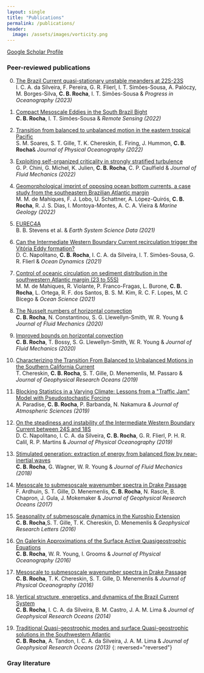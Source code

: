 ```yaml
---
layout: single
title: "Publications"
permalink: /publications/
header:
  image: /assets/images/vorticity.png
---
```


[Google Scholar Profile](https://scholar.google.com/citations?user=7U3g940AAAAJ&hl=pt-BR&oi=ao)


### Peer-reviewed publications


0. [The Brazil Current quasi-stationary unstable meanders at 22S-23S][20]  
   I. C. A. da Silveira, F. Pereira, G. R. Flierl, I. T. Simões-Sousa, A. Palóczy, M. Borges-Silva, **C. B. Rocha**, I. T. Simões-Sousa & *Progress in Oceanography (2023)* 

0. [Compact Mesoscale Eddies in the South Brazil Bight][19]  
   **C. B. Rocha**, I. T. Simões-Sousa & *Remote Sensing (2022)* 


0. [Transition from balanced to unbalanced motion in the eastern tropical Pacific][18]  
  S. M. Soares, S. T. Gille, T. K. Chereskin, E. Firing, J. Hummon, **C. B. Rocha**& *Journal of Physical Oceanography (2022)* 


0. [ Exploiting self-organized criticality in strongly stratified turbulence][17]  
   G. P. Chini, G. Michel, K. Julien, **C. B. Rocha**, C. P. Caulfield & *Journal of Fluid Mechanics (2022)* 

0. [Geomorphological imprint of opposing ocean bottom currents, a case study from the southeastern Brazilian Atlantic margin][16]  
    M. M. de Mahiques, F. J. Lobo, U. Schattner, A. López-Quirós, **C. B. Rocha**, R. J. S. Dias, I. Montoya-Montes, A. C. A. Vieira & *Marine Geology (2022)* 

0. [EUREC4A][15]  
    B. B. Stevens et al. & *Earth System Science Data (2021)* 

0. [Can the Intermediate Western Boundary Current recirculation trigger the Vitória Eddy formation?][14]  
    D. C. Napolitano, **C. B. Rocha**, I. C. A. da Silveira, I. T. Simões-Sousa, G. R. Flierl  & *Ocean Dynamics (2021)* 

0. [Control of oceanic circulation on sediment distribution in the southwestern Atlantic margin (23 to 55S)][13]  
    M. M. de Mahiques, R. Violante, P. Franco-Fragas, L. Burone, **C. B. Rocha**, L. Ortega, R. F. dos Santos,  B. S. M. Kim, R. C. F. Lopes, M. C Bícego  & *Ocean Science (2021)* 

0. [The Nusselt numbers of horizontal convection][12]  
    **C. B. Rocha**, N. Constantinou, S. G. Llewellyn-Smith, W. R. Young  & *Journal of Fluid Mechanics (2020)* 

0. [Improved bounds on horizontal convection][11]  
    **C. B. Rocha**, T. Bossy, S. G. Llewellyn-Smith, W. R. Young  & *Journal of Fluid Mechanics (2020)* 

0. [Characterizing the Transition From Balanced to Unbalanced Motions in the Southern California Current][10]  
    T. Chereskin, **C. B. Rocha**, S. T. Gille, D. Menemenlis, M. Passaro  & *Journal of Geophysical Research Oceans (2019)* 

0. [Blocking Statistics in a Varying Climate: Lessons from a "Traffic Jam" Model with Pseudostochastic Forcing][9]  
    A. Paradise, **C. B. Rocha**, P. Barbanda, N. Nakamura  & *Journal of Atmospheric Sciences (2019)* 

0. [On the steadiness and instability of the Intermediate Western Boundary Current between 24S and 18S][8]  
    D. C. Napolitano, I. C. A. da Silveira, **C. B. Rocha**, G. R. Flierl, P. H. R. Calil, R. P. Martins  & *Journal of Physical Oceanography (2019)* 

0. [Stimulated generation: extraction of energy from balanced flow by near-inertial waves][7]  
    **C. B. Rocha**, G. Wagner, W. R. Young  & *Journal of Fluid Mechanics (2018)* 

0. [Mesoscale to submesoscale wavenumber spectra in Drake Passage][6]  
    F. Ardhuin, S. T. Gille, D. Menemenlis, **C. B. Rocha**, N. Rascle, B. Chapron, J. Gula, J. Mokemaker  & *Journal of Geophysical Research Oceans (2017)* 

0. [Seasonality of submesoscale dynamics in the Kuroshio Extension][5]  
    **C. B. Rocha**,S. T. Gille, T. K. Chereskin, D. Menemenlis  & *Geophysical Research Letters (2016)* 

0. [On Galerkin Approximations of the Surface Active Quasigeostrophic Equations][4]  
    **C. B. Rocha**, W. R. Young, I. Grooms  & *Journal of Physical Oceanography (2016)* 

0. [Mesoscale to submesoscale wavenumber spectra in Drake Passage][3]  
    **C. B. Rocha**, T. K. Chereskin, S. T. Gille, D. Menemenlis  & *Journal of Physical Oceanography (2016)* 

0. [Vertical structure, energetics, and dynamics of the Brazil Current System ][2]  
    **C. B. Rocha**, I. C. A. da Silveira, B. M. Castro, J. A. M. Lima  & *Journal of Geophysical Research Oceans (2014)* 

0. [Traditional Quasi-geostrophic modes and surface Quasi-geostrophic solutions in the Southwestern Atlantic][1]  
    **C. B. Rocha**, A. Tandon, I. C. A. da Silveira, J. A. M. Lima  & *Journal of Geophysical Research Oceans (2013)* 
{: reversed="reversed"}

### Gray literature



[mail]: mailto:cesar.rocha@usp.br
[1]: /assets/documents/rocha_etal2013.pdf
[2]: /assets/documents/rocha_etal2014.pdf
[3]: /assets/documents/rocha_etal2016a.pdf
[4]: /assets/documents/rocha_etal2016b.pdf
[5]: /assets/documents/rocha_etal2016c.pdf
[6]: /assets/documents/ardhuin_etal2017.pdf
[7]: /assets/documents/rocha_etal2018.pdf
[8]: /assets/documents/napolitano_etal2019.pdf
[9]: /assets/documents/paradise_etal2019.pdf
[10]: /assets/documents/chereskin_etal2019.pdf
[11]: /assets/documents/rocha_etal2020a.pdf
[12]: /assets/documents/rocha_etal2020b.pdf
[13]: /assets/documents/mahiques_etal2021.pdf
[14]: /assets/documents/napolitano_etal2021.pdf
[15]: /assets/documents/Stevens_etal2021.pdf
[16]: /assets/documents/mahiques_etal2022.pdf
[17]: /assets/documents/chini_etal2022.pdf
[18]: /assets/documents/soares_etal2022.pdf
[19]: /assets/documents/rocha_simoessousa_2022.pdf
[20]: /assets/documents/silveira_etal2023.pdf


